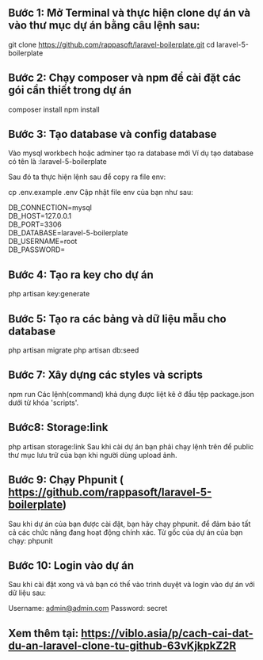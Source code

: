 ## Bước 1: Mở Terminal và thực hiện clone dự án và vào thư mục dự án bằng câu lệnh sau:
git clone https://github.com/rappasoft/laravel-boilerplate.git
cd laravel-5-boilerplate

## Bước 2: Chạy composer và npm để cài đặt các gói cần thiết trong dự án
composer install
npm install

## Bước 3: Tạo database và config database
Vào mysql workbech hoặc adminer tạo ra database mới
Ví dụ tạo database có tên là :laravel-5-boilerplate

Sau đó ta thực hiện lệnh sau để copy ra file env:

cp .env.example .env
Cập nhật file env của bạn như sau:

DB_CONNECTION=mysql          
DB_HOST=127.0.0.1            
DB_PORT=3306                 
DB_DATABASE=laravel-5-boilerplate       
DB_USERNAME=root             
DB_PASSWORD=   
##  Bước 4: Tạo ra key cho dự án
php artisan key:generate

## Bước 5: Tạo ra các bảng và dữ liệu mẫu cho database
php artisan migrate
php artisan db:seed

## Bước 7: Xây dựng các styles và scripts
npm run <command>
Các lệnh(command) khả dụng được liệt kê ở đầu tệp package.json dưới từ khóa 'scripts'.

## Bước8: Storage:link
php artisan storage:link
Sau khi cài dự án bạn phải chạy lệnh trên để public thư mục lưu trữ của bạn khi người dùng upload ảnh.

## Bước 9: Chạy Phpunit ( https://github.com/rappasoft/laravel-5-boilerplate)
Sau khi dự án của bạn được cài đặt, bạn hãy chạy phpunit. để đảm bảo tất cả các chức năng đang hoạt động chính xác.
Từ gốc của dự án của bạn chạy:
phpunit

## Bước 10: Login vào dự án
Sau khi cài đặt xong và và bạn có thế vào trình duyệt và login vào dự án với dữ liệu sau:

Username: admin@admin.com
Password: secret

## Xem thêm tại: https://viblo.asia/p/cach-cai-dat-du-an-laravel-clone-tu-github-63vKjkpkZ2R
